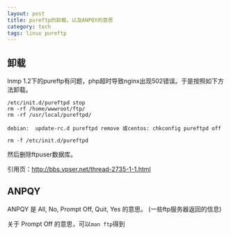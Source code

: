```yaml
---
layout: post
title: pureftp的卸载，以及ANPQY的意思
category: tech
tags: linux pureftp
---
```


## 卸载

lnmp 1.2下的pureftp有问题，php超时导致nginx出现502错误。于是按照如下方法卸载。

	/etc/init.d/pureftpd stop
	rm -rf /home/wwwroot/ftp/
	rm -rf /usr/local/pureftpd/

	debian:  update-rc.d pureftpd remove 或centos: chkconfig pureftpd off
	
	rm -f /etc/init.d/pureftpd

然后删除ftpuser数据库。

引用页：<http://bbs.vpser.net/thread-2735-1-1.html>

## ANPQY

ANPQY 是 All, No, Prompt Off, Quit, Yes 的意思。 (一些ftp服务器返回的信息)

关于 Prompt Off 的意思，可以`man ftp`得到